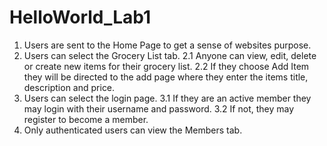 # HelloWorld_Lab1


1. Users are sent to the Home Page to get a sense of websites purpose.
2. Users can select the Grocery List tab.
2.1 Anyone can view, edit, delete or create new items for their grocery list.
2.2 If they choose Add Item they will be directed to the add page where they enter the items title, description and price.
3. Users can select the login page.
3.1 If they are an active member they may login with their username and password.
3.2 If not, they may register to become a member.
4. Only authenticated users can view the Members tab.
